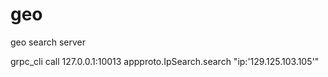 # geo
geo search server

grpc_cli call 127.0.0.1:10013 appproto.IpSearch.search "ip:'129.125.103.105'"
